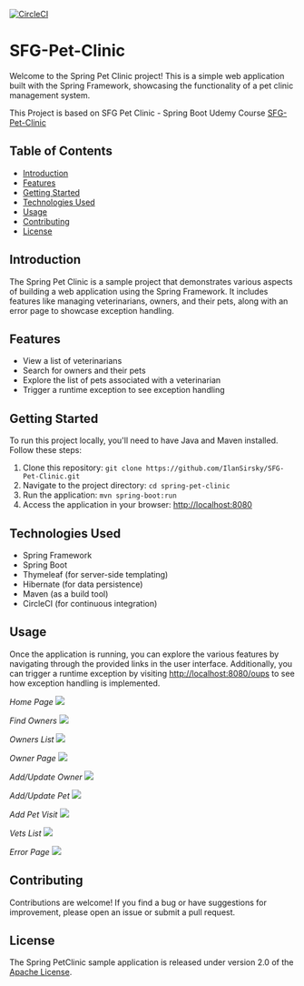 [![CircleCI](https://dl.circleci.com/status-badge/img/gh/IlanSirsky/SFG-Pet-Clinic/tree/main.svg?style=svg)](https://dl.circleci.com/status-badge/redirect/gh/IlanSirsky/SFG-Pet-Clinic/tree/main)
# SFG-Pet-Clinic

Welcome to the Spring Pet Clinic project! This is a simple web application built with the Spring Framework, showcasing the functionality of a pet clinic management system.

This Project is based on SFG Pet Clinic - Spring Boot Udemy Course [SFG-Pet-Clinic](https://github.com/springframeworkguru/sfg-pet-clinic)

## Table of Contents

- [Introduction](#introduction)
- [Features](#features)
- [Getting Started](#getting-started)
- [Technologies Used](#technologies-used)
- [Usage](#usage)
- [Contributing](#contributing)
- [License](#license)

## Introduction

The Spring Pet Clinic is a sample project that demonstrates various aspects of building a web application using the Spring Framework. It includes features like managing veterinarians, owners, and their pets, along with an error page to showcase exception handling.

## Features

- View a list of veterinarians
- Search for owners and their pets
- Explore the list of pets associated with a veterinarian
- Trigger a runtime exception to see exception handling

## Getting Started

To run this project locally, you'll need to have Java and Maven installed. Follow these steps:

1. Clone this repository: `git clone https://github.com/IlanSirsky/SFG-Pet-Clinic.git`
2. Navigate to the project directory: `cd spring-pet-clinic`
3. Run the application: `mvn spring-boot:run`
4. Access the application in your browser: [http://localhost:8080](http://localhost:8080)

## Technologies Used

- Spring Framework
- Spring Boot
- Thymeleaf (for server-side templating)
- Hibernate (for data persistence)
- Maven (as a build tool)
- CircleCI (for continuous integration)

## Usage

Once the application is running, you can explore the various features by navigating through the provided links in the user interface. Additionally, you can trigger a runtime exception by visiting [http://localhost:8080/oups](http://localhost:8080/oups) to see how exception handling is implemented.

_Home Page_
![](https://i.imgur.com/U9pAFWl.jpg)

_Find Owners_
![](https://i.imgur.com/w95oJSN.jpg)

_Owners List_
![](https://i.imgur.com/dEyOPSf.jpg)

_Owner Page_
![](https://i.imgur.com/THynFdx.jpg)

_Add/Update Owner_
![](https://i.imgur.com/ZX8nxAJ.jpg)

_Add/Update Pet_
![](https://i.imgur.com/RHoWBp3.jpg)

_Add Pet Visit_
![](https://i.imgur.com/3pP9nAk.jpg)

_Vets List_
![](https://i.imgur.com/EEXspbs.jpg)

_Error Page_
![](https://i.imgur.com/09agVb3.jpg)

## Contributing

Contributions are welcome! If you find a bug or have suggestions for improvement, please open an issue or submit a pull request.

## License

The Spring PetClinic sample application is released under version 2.0 of the [Apache License](https://www.apache.org/licenses/LICENSE-2.0).
